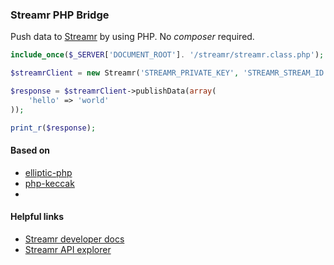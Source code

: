 ### Streamr PHP Bridge

Push data to [Streamr](https://streamr.network/) by using PHP. No *composer* required.

```php
include_once($_SERVER['DOCUMENT_ROOT']. '/streamr/streamr.class.php');

$streamrClient = new Streamr('STREAMR_PRIVATE_KEY', 'STREAMR_STREAM_ID');

$response = $streamrClient->publishData(array(
    'hello' => 'world'
));

print_r($response);
```

#### Based on
* [elliptic-php](https://github.com/simplito/elliptic-php)
* [php-keccak](https://github.com/kornrunner/php-keccak)
* 
#### Helpful links
* [Streamr developer docs](https://streamr.network/docs/getting-started)
* [Streamr API explorer](https://api-explorer.streamr.com)

